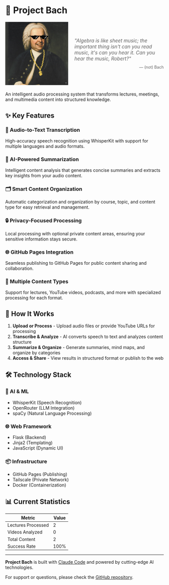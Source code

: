 # 🎼 Project Bach

<div style="display: flex; align-items: center; gap: 20px; margin: 20px 0;">
  <img src="/static/assets/logo1.jpg" alt="Project Bach Logo" style="max-width: 200px; height: auto; flex-shrink: 0;" />
  <div style="flex: 1;">
    <blockquote style="font-style: italic; font-size: 1.1em; margin: 0; padding: 0; border-left: none;">
      "Algebra is like sheet music; the important thing isn't can you read music, it's can you hear it. Can you hear the music, Robert?"
    </blockquote>
    <p style="text-align: right; margin: 10px 0 0 0; font-size: 0.9em; color: #666;">— (not) Bach</p>
  </div>
</div>

An intelligent audio processing system that transforms lectures, meetings, and multimedia content into structured knowledge.

## ✨ Key Features

### 🎤 Audio-to-Text Transcription
High-accuracy speech recognition using WhisperKit with support for multiple languages and audio formats.

### 🧠 AI-Powered Summarization
Intelligent content analysis that generates concise summaries and extracts key insights from your audio content.

### 🗂️ Smart Content Organization
Automatic categorization and organization by course, topic, and content type for easy retrieval and management.

### 🔒 Privacy-Focused Processing
Local processing with optional private content areas, ensuring your sensitive information stays secure.

### 🌐 GitHub Pages Integration
Seamless publishing to GitHub Pages for public content sharing and collaboration.

### 🎯 Multiple Content Types
Support for lectures, YouTube videos, podcasts, and more with specialized processing for each format.

## 🔄 How It Works

1. **Upload or Process** - Upload audio files or provide YouTube URLs for processing
2. **Transcribe & Analyze** - AI converts speech to text and analyzes content structure
3. **Summarize & Organize** - Generate summaries, mind maps, and organize by categories
4. **Access & Share** - View results in structured format or publish to the web

## 🛠️ Technology Stack

### 🤖 AI & ML
- WhisperKit (Speech Recognition)
- OpenRouter (LLM Integration)
- spaCy (Natural Language Processing)

### 🌐 Web Framework
- Flask (Backend)
- Jinja2 (Templating)
- JavaScript (Dynamic UI)

### 📦 Infrastructure
- GitHub Pages (Publishing)
- Tailscale (Private Network)
- Docker (Containerization)

## 📊 Current Statistics

| Metric | Value |
|--------|-------|
| Lectures Processed | 2 |
| Videos Analyzed | 0 |
| Total Content | 2 |
| Success Rate | 100% |

---

**Project Bach** is built with [Claude Code](https://claude.ai/code) and powered by cutting-edge AI technologies.

For support or questions, please check the [GitHub repository](https://github.com/sleepycat233/Project_Bach).
